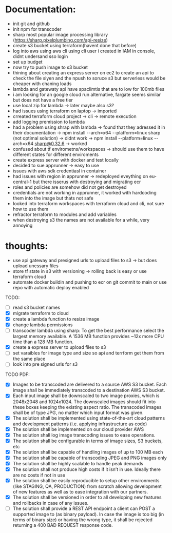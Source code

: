 # Documentation:

- init git and github
- init npm for transcoder
- sharp most popular image processing library (https://sharp.pixelplumbing.com/api-resize)
- create s3 bucket using terraform(havent done that before)
- log into aws using aws cli using cli user i created in IAM in console, didnt undersand sso login
- set up budget
- now try to push image to s3 bucket
- thining about creating an express server on ec2 to create an api to check the file siyen and the npush to soruce s3 but serverless would be cheaper with chaning loads
- lambda and gatewaty api have spaclimtis that are to low for 100mb files
- i am looking for an google cloud run alternative, fargate seems similar but does not have a free tier
- use local zip for lambda -> later maybe also s3?
- had issues using terraform on laptop -> imported
- crreated terraform cloud project -> cli -> remote execution
- add logging premission to lambda
- had a problem using shrap with lambda -> found that they adressed it in their documentation -> npm install --arch=x64 --platform=linux sharp (not optimal solution) -> didnt work -> npm install --platform=linux --arch=x64 sharp@0.32.6 -> worked
- confused about tf envirometns/workspaces -> should use them to have different states for different enviroments
- create express server with docker and test locally
- decided to sue apprunner -> easy to use
- issues with aws sdk credentiasl in container
- had issues with region in apprunner -> redeployed eveything on eu-central-1 but there isserus with destroying and migrating ecr
- roles and policies are somehow did not get destroyed
- credentials are not working in apprunner, it worked with hardcoding them into the image but thats not safe
- looked into terraform workspaces with terraform cloud and cli, not sure how to use them
- refractor terraform to modules and add variables
- when destroying s3 the names are not available for a while, very annoying

# thoughts:

- use api gateway and presigned urls to upload files to s3 -> but does upload unessary files
- store tf state in s3 with versioning -> rolling back is easy or use terraform cloud
- automate docker buildin and pushing to ecr on git commit to main or use repo with automatic deploy enabled

TODO:

- [ ] read s3 bucket names
- [X] migrate terraform to cloud
- [X] create a lambda function to resize image
- [X] change lambda permissions
- [ ] transcoder lambda using sharp: To get the best performance select the largest memory available. A 1536 MB function provides ~12x more CPU time than a 128 MB function.
- [X] create a express server to upload files to s3
- [ ] set varaibles for image type and size so api and terrform get them from the same place
- [ ] look into pre signed urls for s3

TODO PDF:

- [X] Images to be transcoded are delivered to a source AWS S3 bucket. Each image shall be immediately transcoded to a destination AWS S3 bucket.
- [X] Each input image shall be downscaled to two image proxies, which is 2048x2048 and
  1024x1024. The downscaled images should fit into these boxes keeping the existing aspect
  ratio. The transcoded images shall be of type JPG, no matter which input format was given.
- [X] The solution shall be implemented using state-of-the-art cloud patterns and development patterns (i.e. applying infrastructure as code)
- [X] The solution shall be implemented on our cloud provider AWS
- [X] The solution shall log image transcoding issues to ease operations.
- [X] The solution shall be configurable in terms of image sizes, S3 buckets, etc
- [X] The solution shall be capable of handling images of up to 100 MB each
- [X] The solution shall be capable of transcoding JPEG and PNG images only
- [X] The solution shall be highly scalable to handle peak demands
- [X] The solution shall not produce high costs if it isn’t in use. Ideally there are no costs if not in use
- [X] The solution shall be easily reproducible to setup other environments (like STAGING, QA,
  PRODUCTION) from scratch allowing development of new features as well as to ease
  integration with our partners.
- [X] The solution shall be versioned in order to all developing new features and rollbacks in case of any issues.
- [ ] The solution shall provide a REST API endpoint a client can POST a supported image to (as
  binary payload). In case the image is too big (in terms of binary size) or having the wrong type, it shall be rejected returning a 400 BAD REQUEST response code.
